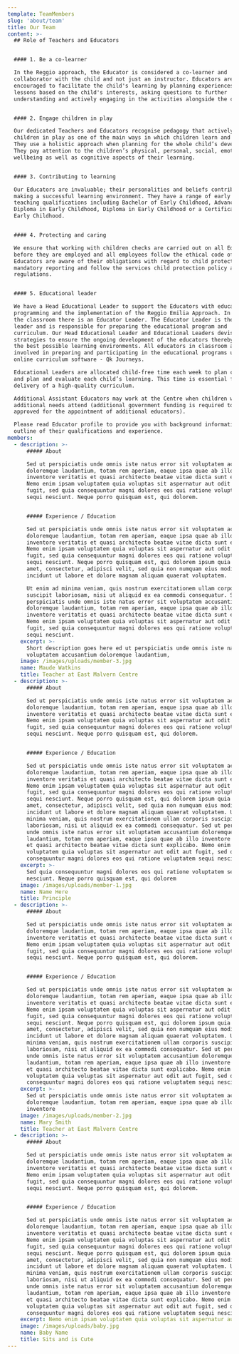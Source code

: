 ```yaml
---
template: TeamMembers
slug: 'about/team'
title: Our Team
content: >-
  ## Role of Teachers and Educators


  #### 1. Be a co-learner

  In the Reggio approach, the Educator is considered a co-learner and
  collaborator with the child and not just an instructor. Educators are
  encouraged to facilitate the child's learning by planning experiences and
  lessons based on the child's interests, asking questions to further
  understanding and actively engaging in the activities alongside the child.


  #### 2. Engage children in play

  Our dedicated Teachers and Educators recognise pedagogy that actively engages
  children in play as one of the main ways in which children learn and develop.
  They use a holistic approach when planning for the whole child’s development.
  They pay attention to the children’s physical, personal, social, emotional and
  wellbeing as well as cognitive aspects of their learning.


  #### 3. Contributing to learning

  Our Educators are invaluable; their personalities and beliefs contribute to
  making a successful learning environment. They have a range of early childhood
  teaching qualifications including Bachelor of Early Childhood, Advanced
  Diploma in Early Childhood, Diploma in Early Childhood or a Certificate 3 in
  Early Childhood.


  #### 4. Protecting and caring

  We ensure that working with children checks are carried out on all Educators
  before they are employed and all employees follow the ethical code of conduct.
  Educators are aware of their obligations with regard to child protection and
  mandatory reporting and follow the services child protection policy and
  regulations.


  #### 5. Educational leader

  We have a Head Educational Leader to support the Educators with education
  programming and the implementation of the Reggio Emilia Approach. In each of
  the classroom there is an Educator Leader. The Educator Leader is the room
  leader and is responsible for preparing the educational program and
  curriculum. Our Head Educational Leader and Educational Leaders devise
  strategies to ensure the ongoing development of the educators thereby creating
  the best possible learning environments. All educators in classroom are
  involved in preparing and participating in the educational programs using our
  online curriculum software - Qk Journeys.

  Educational Leaders are allocated child-free time each week to plan curriculum
  and plan and evaluate each child’s learning. This time is essential for the
  delivery of a high-quality curriculum.

  Additional Assistant Educators may work at the Centre when children with
  additional needs attend (additional government funding is required to be
  approved for the appointment of additional educators).

  Please read Educator profile to provide you with background information and an
  outline of their qualifications and experience.
members:
  - description: >-
      ##### About

      Sed ut perspiciatis unde omnis iste natus error sit voluptatem accusantium
      doloremque laudantium, totam rem aperiam, eaque ipsa quae ab illo
      inventore veritatis et quasi architecto beatae vitae dicta sunt explicabo.
      Nemo enim ipsam voluptatem quia voluptas sit aspernatur aut odit aut
      fugit, sed quia consequuntur magni dolores eos qui ratione voluptatem
      sequi nesciunt. Neque porro quisquam est, qui dolorem.


      ##### Experience / Education

      Sed ut perspiciatis unde omnis iste natus error sit voluptatem accusantium
      doloremque laudantium, totam rem aperiam, eaque ipsa quae ab illo
      inventore veritatis et quasi architecto beatae vitae dicta sunt explicabo.
      Nemo enim ipsam voluptatem quia voluptas sit aspernatur aut odit aut
      fugit, sed quia consequuntur magni dolores eos qui ratione voluptatem
      sequi nesciunt. Neque porro quisquam est, qui dolorem ipsum quia dolor sit
      amet, consectetur, adipisci velit, sed quia non numquam eius modi tempora
      incidunt ut labore et dolore magnam aliquam quaerat voluptatem. 

      Ut enim ad minima veniam, quis nostrum exercitationem ullam corporis
      suscipit laboriosam, nisi ut aliquid ex ea commodi consequatur. Sed ut
      perspiciatis unde omnis iste natus error sit voluptatem accusantium
      doloremque laudantium, totam rem aperiam, eaque ipsa quae ab illo
      inventore veritatis et quasi architecto beatae vitae dicta sunt explicabo.
      Nemo enim ipsam voluptatem quia voluptas sit aspernatur aut odit aut
      fugit, sed quia consequuntur magni dolores eos qui ratione voluptatem
      sequi nesciunt.
    excerpt: >-
      Short description goes here ed ut perspiciatis unde omnis iste natus sit
      voluptatem accusantium doloremque laudantium,
    image: /images/uploads/member-3.jpg
    name: Maude Watkins
    title: Teacher at East Malvern Centre
  - description: >-
      ##### About

      Sed ut perspiciatis unde omnis iste natus error sit voluptatem accusantium
      doloremque laudantium, totam rem aperiam, eaque ipsa quae ab illo
      inventore veritatis et quasi architecto beatae vitae dicta sunt explicabo.
      Nemo enim ipsam voluptatem quia voluptas sit aspernatur aut odit aut
      fugit, sed quia consequuntur magni dolores eos qui ratione voluptatem
      sequi nesciunt. Neque porro quisquam est, qui dolorem.


      ##### Experience / Education

      Sed ut perspiciatis unde omnis iste natus error sit voluptatem accusantium
      doloremque laudantium, totam rem aperiam, eaque ipsa quae ab illo
      inventore veritatis et quasi architecto beatae vitae dicta sunt explicabo.
      Nemo enim ipsam voluptatem quia voluptas sit aspernatur aut odit aut
      fugit, sed quia consequuntur magni dolores eos qui ratione voluptatem
      sequi nesciunt. Neque porro quisquam est, qui dolorem ipsum quia dolor sit
      amet, consectetur, adipisci velit, sed quia non numquam eius modi tempora
      incidunt ut labore et dolore magnam aliquam quaerat voluptatem. Ut enim ad
      minima veniam, quis nostrum exercitationem ullam corporis suscipit
      laboriosam, nisi ut aliquid ex ea commodi consequatur. Sed ut perspiciatis
      unde omnis iste natus error sit voluptatem accusantium doloremque
      laudantium, totam rem aperiam, eaque ipsa quae ab illo inventore veritatis
      et quasi architecto beatae vitae dicta sunt explicabo. Nemo enim ipsam
      voluptatem quia voluptas sit aspernatur aut odit aut fugit, sed quia
      consequuntur magni dolores eos qui ratione voluptatem sequi nesciunt.
    excerpt: >-
      Sed quia consequuntur magni dolores eos qui ratione voluptatem sequi
      nesciunt. Neque porro quisquam est, qui dolorem
    image: /images/uploads/member-1.jpg
    name: Name Here
    title: Principle
  - description: >-
      ##### About 

      Sed ut perspiciatis unde omnis iste natus error sit voluptatem accusantium
      doloremque laudantium, totam rem aperiam, eaque ipsa quae ab illo
      inventore veritatis et quasi architecto beatae vitae dicta sunt explicabo.
      Nemo enim ipsam voluptatem quia voluptas sit aspernatur aut odit aut
      fugit, sed quia consequuntur magni dolores eos qui ratione voluptatem
      sequi nesciunt. Neque porro quisquam est, qui dolorem.


      ##### Experience / Education 

      Sed ut perspiciatis unde omnis iste natus error sit voluptatem accusantium
      doloremque laudantium, totam rem aperiam, eaque ipsa quae ab illo
      inventore veritatis et quasi architecto beatae vitae dicta sunt explicabo.
      Nemo enim ipsam voluptatem quia voluptas sit aspernatur aut odit aut
      fugit, sed quia consequuntur magni dolores eos qui ratione voluptatem
      sequi nesciunt. Neque porro quisquam est, qui dolorem ipsum quia dolor sit
      amet, consectetur, adipisci velit, sed quia non numquam eius modi tempora
      incidunt ut labore et dolore magnam aliquam quaerat voluptatem. Ut enim ad
      minima veniam, quis nostrum exercitationem ullam corporis suscipit
      laboriosam, nisi ut aliquid ex ea commodi consequatur. Sed ut perspiciatis
      unde omnis iste natus error sit voluptatem accusantium doloremque
      laudantium, totam rem aperiam, eaque ipsa quae ab illo inventore veritatis
      et quasi architecto beatae vitae dicta sunt explicabo. Nemo enim ipsam
      voluptatem quia voluptas sit aspernatur aut odit aut fugit, sed quia
      consequuntur magni dolores eos qui ratione voluptatem sequi nesciunt.
    excerpt: >-
      Sed ut perspiciatis unde omnis iste natus error sit voluptatem accusantium
      doloremque laudantium, totam rem aperiam, eaque ipsa quae ab illo
      inventore
    image: /images/uploads/member-2.jpg
    name: Mary Smith
    title: Teacher at East Malvern Centre
  - description: >-
      ##### About 

      Sed ut perspiciatis unde omnis iste natus error sit voluptatem accusantium
      doloremque laudantium, totam rem aperiam, eaque ipsa quae ab illo
      inventore veritatis et quasi architecto beatae vitae dicta sunt explicabo.
      Nemo enim ipsam voluptatem quia voluptas sit aspernatur aut odit aut
      fugit, sed quia consequuntur magni dolores eos qui ratione voluptatem
      sequi nesciunt. Neque porro quisquam est, qui dolorem.


      ##### Experience / Education 

      Sed ut perspiciatis unde omnis iste natus error sit voluptatem accusantium
      doloremque laudantium, totam rem aperiam, eaque ipsa quae ab illo
      inventore veritatis et quasi architecto beatae vitae dicta sunt explicabo.
      Nemo enim ipsam voluptatem quia voluptas sit aspernatur aut odit aut
      fugit, sed quia consequuntur magni dolores eos qui ratione voluptatem
      sequi nesciunt. Neque porro quisquam est, qui dolorem ipsum quia dolor sit
      amet, consectetur, adipisci velit, sed quia non numquam eius modi tempora
      incidunt ut labore et dolore magnam aliquam quaerat voluptatem. Ut enim ad
      minima veniam, quis nostrum exercitationem ullam corporis suscipit
      laboriosam, nisi ut aliquid ex ea commodi consequatur. Sed ut perspiciatis
      unde omnis iste natus error sit voluptatem accusantium doloremque
      laudantium, totam rem aperiam, eaque ipsa quae ab illo inventore veritatis
      et quasi architecto beatae vitae dicta sunt explicabo. Nemo enim ipsam
      voluptatem quia voluptas sit aspernatur aut odit aut fugit, sed quia
      consequuntur magni dolores eos qui ratione voluptatem sequi nesciunt.
    excerpt: Nemo enim ipsam voluptatem quia voluptas sit aspernatur aut odit aut fugit
    image: /images/uploads/baby.jpg
    name: Baby Name
    title: Sits and is Cute
---
```


